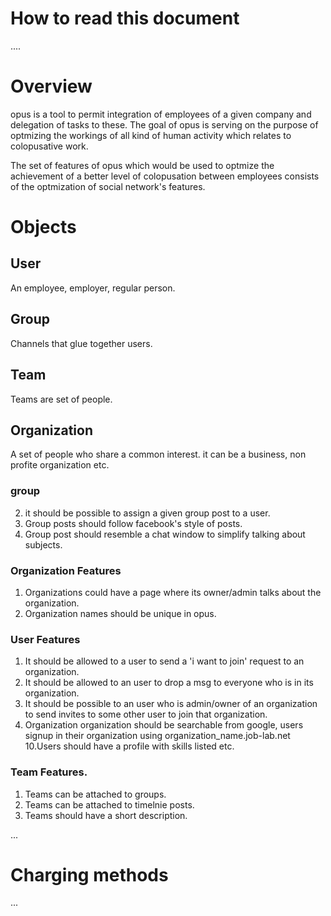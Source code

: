 # How to read this document

....

# Overview

opus is a tool to permit integration of employees of a given company and delegation of tasks to these.
The goal of opus is serving on the purpose of optmizing the workings of all kind of human activity 
which relates to colopusative work. 

The set of features of opus which would be used
to optmize the achievement of a better level of colopusation between employees
consists of the optmization of social network's features.


# Objects

## User

An employee, employer, regular person.

## Group

Channels that glue together users.

## Team

Teams are set of people.

## Organization

A set of people who share a common interest. it can be
a business, non profite organization etc.

### group

2. it should be possible to assign a given group post to a user.
3. Group posts should follow facebook's style of posts.
4. Group post should resemble a chat window to simplify talking about subjects.

### Organization Features

1. Organizations could have a page where its owner/admin talks about the organization.
3. Organization names should be unique in opus.

### User Features


1. It should be allowed to a user to send a 'i want to join' request to an organization.
5. It should be allowed to an user to drop a msg to everyone who is in its organization.
6. It should be possible to an user who is admin/owner of an organization
to send invites to some other user to join that organization.
8. Organization organization should be searchable from google, users signup in their organization
using organization_name.job-lab.net
10.Users should have a profile with skills listed etc. 

### Team Features.

1. Teams can be attached to groups.
2. Teams can be attached to timelnie posts.
3. Teams should have a short description.

...

# Charging methods

...






